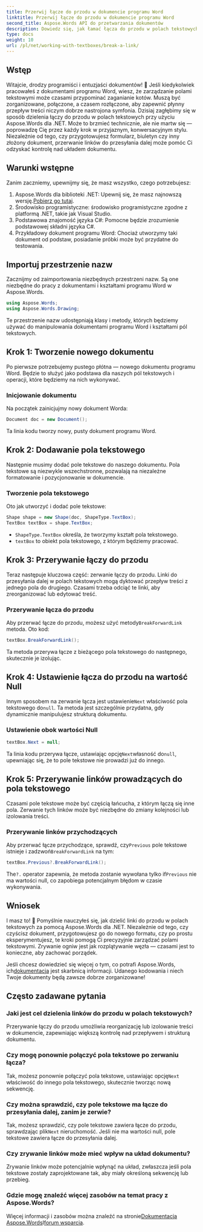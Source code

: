 ```yaml
---
title: Przerwij łącze do przodu w dokumencie programu Word
linktitle: Przerwij łącze do przodu w dokumencie programu Word
second_title: Aspose.Words API do przetwarzania dokumentów
description: Dowiedz się, jak łamać łącza do przodu w polach tekstowych dokumentów programu Word przy użyciu Aspose.Words dla .NET. Postępuj zgodnie z naszym przewodnikiem, aby uzyskać płynniejsze zarządzanie dokumentami.
type: docs
weight: 10
url: /pl/net/working-with-textboxes/break-a-link/
---
```


## Wstęp

Witajcie, drodzy programiści i entuzjaści dokumentów! 🌟 Jeśli kiedykolwiek pracowałeś z dokumentami programu Word, wiesz, że zarządzanie polami tekstowymi może czasami przypominać zaganianie kotów. Muszą być zorganizowane, połączone, a czasem rozłączone, aby zapewnić płynny przepływ treści niczym dobrze nastrojona symfonia. Dzisiaj zagłębimy się w sposób dzielenia łączy do przodu w polach tekstowych przy użyciu Aspose.Words dla .NET. Może to brzmieć technicznie, ale nie martw się — poprowadzę Cię przez każdy krok w przyjaznym, konwersacyjnym stylu. Niezależnie od tego, czy przygotowujesz formularz, biuletyn czy inny złożony dokument, przerwanie linków do przesyłania dalej może pomóc Ci odzyskać kontrolę nad układem dokumentu.

## Warunki wstępne

Zanim zaczniemy, upewnijmy się, że masz wszystko, czego potrzebujesz:

1.  Aspose.Words dla biblioteki .NET: Upewnij się, że masz najnowszą wersję.[Pobierz go tutaj](https://releases.aspose.com/words/net/).
2. Środowisko programistyczne: środowisko programistyczne zgodne z platformą .NET, takie jak Visual Studio.
3. Podstawowa znajomość języka C#: Pomocne będzie zrozumienie podstawowej składni języka C#.
4. Przykładowy dokument programu Word: Chociaż utworzymy taki dokument od podstaw, posiadanie próbki może być przydatne do testowania.

## Importuj przestrzenie nazw

Zacznijmy od zaimportowania niezbędnych przestrzeni nazw. Są one niezbędne do pracy z dokumentami i kształtami programu Word w Aspose.Words.

```csharp
using Aspose.Words;
using Aspose.Words.Drawing;
```

Te przestrzenie nazw udostępniają klasy i metody, których będziemy używać do manipulowania dokumentami programu Word i kształtami pól tekstowych.

## Krok 1: Tworzenie nowego dokumentu

Po pierwsze potrzebujemy pustego płótna — nowego dokumentu programu Word. Będzie to służyć jako podstawa dla naszych pól tekstowych i operacji, które będziemy na nich wykonywać.

### Inicjowanie dokumentu

Na początek zainicjujmy nowy dokument Worda:

```csharp
Document doc = new Document();
```

Ta linia kodu tworzy nowy, pusty dokument programu Word.

## Krok 2: Dodawanie pola tekstowego

Następnie musimy dodać pole tekstowe do naszego dokumentu. Pola tekstowe są niezwykle wszechstronne, pozwalają na niezależne formatowanie i pozycjonowanie w dokumencie.

### Tworzenie pola tekstowego

Oto jak utworzyć i dodać pole tekstowe:

```csharp
Shape shape = new Shape(doc, ShapeType.TextBox);
TextBox textBox = shape.TextBox;
```

- `ShapeType.TextBox` określa, że tworzymy kształt pola tekstowego.
- `textBox` to obiekt pola tekstowego, z którym będziemy pracować.

## Krok 3: Przerywanie łączy do przodu

Teraz następuje kluczowa część: zerwanie łączy do przodu. Linki do przesyłania dalej w polach tekstowych mogą dyktować przepływ treści z jednego pola do drugiego. Czasami trzeba odciąć te linki, aby zreorganizować lub edytować treść.

### Przerywanie łącza do przodu

 Aby przerwać łącze do przodu, możesz użyć metody`BreakForwardLink` metoda. Oto kod:

```csharp
textBox.BreakForwardLink();
```

Ta metoda przerywa łącze z bieżącego pola tekstowego do następnego, skutecznie je izolując.

## Krok 4: Ustawienie łącza do przodu na wartość Null

 Innym sposobem na zerwanie łącza jest ustawienie`Next` właściwość pola tekstowego do`null`. Ta metoda jest szczególnie przydatna, gdy dynamicznie manipulujesz strukturą dokumentu.

### Ustawienie obok wartości Null

```csharp
textBox.Next = null;
```

 Ta linia kodu przerywa łącze, ustawiając opcję`Next`własność do`null`, upewniając się, że to pole tekstowe nie prowadzi już do innego.

## Krok 5: Przerywanie linków prowadzących do pola tekstowego

Czasami pole tekstowe może być częścią łańcucha, z którym łączą się inne pola. Zerwanie tych linków może być niezbędne do zmiany kolejności lub izolowania treści.

### Przerywanie linków przychodzących

 Aby przerwać łącze przychodzące, sprawdź, czy`Previous` pole tekstowe istnieje i zadzwoń`BreakForwardLink` na tym:

```csharp
textBox.Previous?.BreakForwardLink();
```

 The`?.` operator zapewnia, że metoda zostanie wywołana tylko if`Previous` nie ma wartości null, co zapobiega potencjalnym błędom w czasie wykonywania.

## Wniosek

I masz to! 🎉 Pomyślnie nauczyłeś się, jak dzielić linki do przodu w polach tekstowych za pomocą Aspose.Words dla .NET. Niezależnie od tego, czy czyścisz dokument, przygotowujesz go do nowego formatu, czy po prostu eksperymentujesz, te kroki pomogą Ci precyzyjnie zarządzać polami tekstowymi. Zrywanie ogniw jest jak rozplątywanie węzła — czasami jest to konieczne, aby zachować porządek. 

 Jeśli chcesz dowiedzieć się więcej o tym, co potrafi Aspose.Words, ich[dokumentacja](https://reference.aspose.com/words/net/) jest skarbnicą informacji. Udanego kodowania i niech Twoje dokumenty będą zawsze dobrze zorganizowane!

## Często zadawane pytania

### Jaki jest cel dzielenia linków do przodu w polach tekstowych?

Przerywanie łączy do przodu umożliwia reorganizację lub izolowanie treści w dokumencie, zapewniając większą kontrolę nad przepływem i strukturą dokumentu.

### Czy mogę ponownie połączyć pola tekstowe po zerwaniu łącza?

 Tak, możesz ponownie połączyć pola tekstowe, ustawiając opcję`Next` właściwość do innego pola tekstowego, skutecznie tworząc nową sekwencję.

### Czy można sprawdzić, czy pole tekstowe ma łącze do przesyłania dalej, zanim je zerwie?

 Tak, możesz sprawdzić, czy pole tekstowe zawiera łącze do przodu, sprawdzając plik`Next` nieruchomość. Jeśli nie ma wartości null, pole tekstowe zawiera łącze do przesyłania dalej.

### Czy zrywanie linków może mieć wpływ na układ dokumentu?

Zrywanie linków może potencjalnie wpłynąć na układ, zwłaszcza jeśli pola tekstowe zostały zaprojektowane tak, aby miały określoną sekwencję lub przebieg.

### Gdzie mogę znaleźć więcej zasobów na temat pracy z Aspose.Words?

 Więcej informacji i zasobów można znaleźć na stronie[Dokumentacja Aspose.Words](https://reference.aspose.com/words/net/)I[forum wsparcia](https://forum.aspose.com/c/words/8).